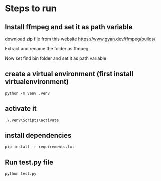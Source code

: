 # Steps to run 

## Install ffmpeg and set it as path variable 

download zip file from this website
https://www.gyan.dev/ffmpeg/builds/

Extract and rename the folder as ffmpeg

Now set find bin folder and set it as path variable

## create a virtual environment (first install virtualenvironment)
```
python -m venv .venv
```

## activate it
```
.\.venv\Scripts\activate
```

## install dependencies
```
pip install -r requirements.txt
```

## Run test.py file
```
python test.py
```
